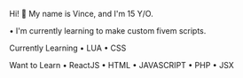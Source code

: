 Hi! 👋
My name is Vince, and I'm 15 Y/O.

• I'm currently learning to make custom fivem scripts.

Currently Learning
• LUA
• CSS

Want to Learn
• ReactJS
• HTML
• JAVASCRIPT
• PHP
• JSX
